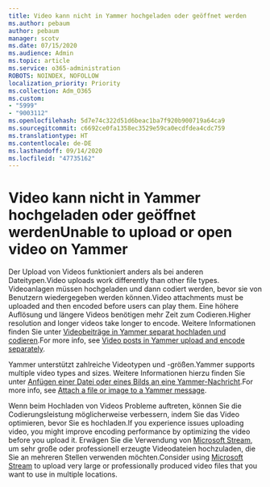 ```yaml
---
title: Video kann nicht in Yammer hochgeladen oder geöffnet werden
ms.author: pebaum
author: pebaum
manager: scotv
ms.date: 07/15/2020
ms.audience: Admin
ms.topic: article
ms.service: o365-administration
ROBOTS: NOINDEX, NOFOLLOW
localization_priority: Priority
ms.collection: Adm_O365
ms.custom:
- "5999"
- "9003112"
ms.openlocfilehash: 5d7e74c322d51d6beac1ba7f920b900719a64ca9
ms.sourcegitcommit: c6692ce0fa1358ec3529e59ca0ecdfdea4cdc759
ms.translationtype: HT
ms.contentlocale: de-DE
ms.lasthandoff: 09/14/2020
ms.locfileid: "47735162"
---
```

# <a name="unable-to-upload-or-open-video-on-yammer"></a><span data-ttu-id="3f24a-102">Video kann nicht in Yammer hochgeladen oder geöffnet werden</span><span class="sxs-lookup"><span data-stu-id="3f24a-102">Unable to upload or open video on Yammer</span></span>

<span data-ttu-id="3f24a-103">Der Upload von Videos funktioniert anders als bei anderen Dateitypen.</span><span class="sxs-lookup"><span data-stu-id="3f24a-103">Video uploads work differently than other file types.</span></span> <span data-ttu-id="3f24a-104">Videoanlagen müssen hochgeladen und dann codiert werden, bevor sie von Benutzern wiedergegeben werden können.</span><span class="sxs-lookup"><span data-stu-id="3f24a-104">Video attachments must be uploaded and then encoded before users can play them.</span></span> <span data-ttu-id="3f24a-105">Eine höhere Auflösung und längere Videos benötigen mehr Zeit zum Codieren.</span><span class="sxs-lookup"><span data-stu-id="3f24a-105">Higher resolution and longer videos take longer to encode.</span></span> <span data-ttu-id="3f24a-106">Weitere Informationen finden Sie unter [Videobeiträge in Yammer separat hochladen und codieren](https://support.microsoft.com/office/video-posts-in-yammer-upload-and-encode-separately-5b3a348e-3a0a-4c4b-95b1-eabdf245ba25).</span><span class="sxs-lookup"><span data-stu-id="3f24a-106">For more info, see [Video posts in Yammer upload and encode separately](https://support.microsoft.com/office/video-posts-in-yammer-upload-and-encode-separately-5b3a348e-3a0a-4c4b-95b1-eabdf245ba25).</span></span>   

<span data-ttu-id="3f24a-107">Yammer unterstützt zahlreiche Videotypen und -größen.</span><span class="sxs-lookup"><span data-stu-id="3f24a-107">Yammer supports multiple video types and sizes.</span></span> <span data-ttu-id="3f24a-108">Weitere Informationen hierzu finden Sie unter [Anfügen einer Datei oder eines Bilds an eine Yammer-Nachricht](https://support.microsoft.com/office/attach-a-file-or-image-to-a-yammer-message-f576d4d1-ad66-4ce4-9c43-46cf75978dbf).</span><span class="sxs-lookup"><span data-stu-id="3f24a-108">For more info, see [Attach a file or image to a Yammer message](https://support.microsoft.com/office/attach-a-file-or-image-to-a-yammer-message-f576d4d1-ad66-4ce4-9c43-46cf75978dbf).</span></span>   

<span data-ttu-id="3f24a-109">Wenn beim Hochladen von Videos Probleme auftreten, können Sie die Codierungsleistung möglicherweise verbessern, indem Sie das Video optimieren, bevor Sie es hochladen.</span><span class="sxs-lookup"><span data-stu-id="3f24a-109">If you experience issues uploading video, you might improve encoding performance by optimizing the video before you upload it.</span></span> <span data-ttu-id="3f24a-110">Erwägen Sie die Verwendung von [Microsoft Stream](https://docs.microsoft.com/stream/overview), um sehr große oder professionell erzeugte Videodateien hochzuladen, die Sie an mehreren Stellen verwenden möchten.</span><span class="sxs-lookup"><span data-stu-id="3f24a-110">Consider using [Microsoft Stream](https://docs.microsoft.com/stream/overview) to upload very large or professionally produced video files that you want to use in multiple locations.</span></span>